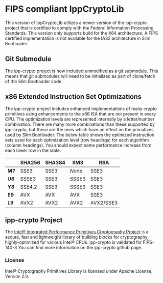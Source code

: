 
# FIPS compliant IppCryptoLib
This version of IppCryptoLib utilizes a newer version of the ipp-crypto project that is certified to comply with the Federal Information Processing Standards. This version only supports build for the X64 architecture. A FIPS certified implementation is not available for the IA32 architecture in Slim Bootloader.

## Git Submodule
The ipp-crypto project is now included unmodified as a git submodule. This means that git submodules will need to be initialized as part of clone/fetch of the Slim Bootloader code.


## x86 Extended Instruction Set  Optimizations
The ipp-crypto project includes enhanced implementations of many crypto primitives using enhancements to the x86 ISA that are not present in every CPU. The optimization levels are represented internally by a letter/number combination. There are many more combinations than these supported by ipp-crypto, but these are the ones which have an effect on the primatives used by Slim Bootloader. The below table shows the optimized instruction sets used for each optimization level (row headings) for each algorithm (column headings). You should expect some performance increase from each lower row in the table.

|        | **SHA256** | **SHA384** | **SM3** | **RSA**   |
|--------|------------|------------|---------|-----------|
| **M7** | SSE3       | SSE3       | _None_  | SSE3      |
| **U8** | SSSE3      | SSE3       | SSSE3   | SSE3      |
| **Y8** | SSE4.2     | SSE3       | SSSE3   | SSE3      |
| **E9** | AVX        | AVX        | AVX     | SSE3      |
| **L9** | AVX2       | AVX2       | AVX2    | AVX2/SSE3 |

## ipp-crypto Project
The [Intel® Integrated Performance Primitives Cryptography Project](https://github.com/intel/cryptography-primitives) is a secure, fast and lightweight library of building blocks for cryptography, highly-optimized for various Intel® CPUs. ipp-crypto is validated for FIPS-140-3
You can find more information on the ipp-crypto github page.

### License
Intel® Cryptography Primitives Library is licensed under Apache License, Version 2.0.